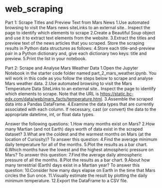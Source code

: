 # web_scraping
Part 1: Scrape Titles and Preview Text from Mars News
1.Use automated browsing to visit the Mars news siteLinks to an external site.. Inspect the page to identify which elements to scrape
2.Create a Beautiful Soup object and use it to extract text elements from the website.
3.Extract the titles and preview text of the news articles that you scraped. Store the scraping results in Python data structures as follows:
4.Store each title-and-preview pair in a Python dictionary and, give each dictionary two keys: title and preview. 
5.Print the list in your notebook.


Part 2: Scrape and Analyse Mars Weather Data
1.Open the Jupyter Notebook in the starter code folder named part_2_mars_weather.ipynb. You will work in this code as you follow the steps below to scrape and analyse Mars weather data.
2.Use automated browsing to visit the Mars Temperature Data SiteLinks to an external site.. Inspect the page to identify which elements to scrape. Note that the URL is https://static.bc-edx.com/data/web/mars_facts/temperature.html.
3.Assemble the scraped data into a Pandas DataFrame. 
4.Examine the data types that are currently associated with each column. If necessary, cast (or convert) the data to the appropriate datetime, int, or float data types.

Answer the following questions:
1.How many months exist on Mars?
2.How many Martian (and not Earth) days worth of data exist in the scraped dataset?
3.What are the coldest and the warmest months on Mars (at the location of Curiosity)? To answer this question:
4.Find the average minimum daily temperature for all of the months.
5.Plot the results as a bar chart.
6.Which months have the lowest and the highest atmospheric pressure on Mars? To answer this question:
7.Find the average daily atmospheric pressure of all the months.
8.Plot the results as a bar chart.
9.About how many terrestrial (Earth) days exist in a Martian year? To answer this question:
10.Consider how many days elapse on Earth in the time that Mars circles the Sun once.
11.Visually estimate the result by plotting the daily minimum temperature.
12.Export the DataFrame to a CSV file.
